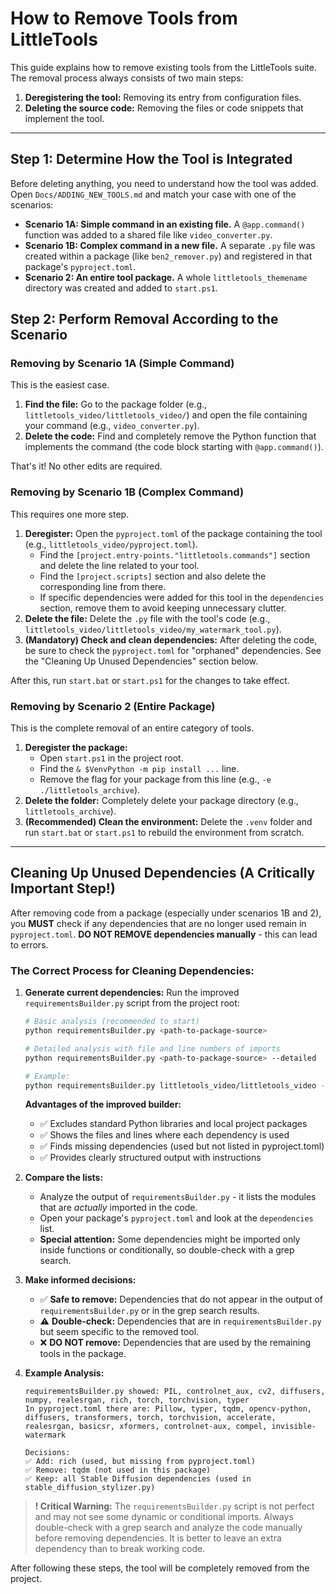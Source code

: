 # How to Remove Tools from LittleTools

This guide explains how to remove existing tools from the LittleTools suite. The removal process always consists of two main steps:

1.  **Deregistering the tool:** Removing its entry from configuration files.
2.  **Deleting the source code:** Removing the files or code snippets that implement the tool.

---

## Step 1: Determine How the Tool is Integrated

Before deleting anything, you need to understand how the tool was added. Open `Docs/ADDING_NEW_TOOLS.md` and match your case with one of the scenarios:

-   **Scenario 1A: Simple command in an existing file.** A `@app.command()` function was added to a shared file like `video_converter.py`.
-   **Scenario 1B: Complex command in a new file.** A separate `.py` file was created within a package (like `ben2_remover.py`) and registered in that package's `pyproject.toml`.
-   **Scenario 2: An entire tool package.** A whole `littletools_themename` directory was created and added to `start.ps1`.

## Step 2: Perform Removal According to the Scenario

### Removing by Scenario 1A (Simple Command)

This is the easiest case.

1.  **Find the file:** Go to the package folder (e.g., `littletools_video/littletools_video/`) and open the file containing your command (e.g., `video_converter.py`).
2.  **Delete the code:** Find and completely remove the Python function that implements the command (the code block starting with `@app.command()`).

That's it! No other edits are required.

### Removing by Scenario 1B (Complex Command)

This requires one more step.

1.  **Deregister:** Open the `pyproject.toml` of the package containing the tool (e.g., `littletools_video/pyproject.toml`).
    -   Find the `[project.entry-points."littletools.commands"]` section and delete the line related to your tool.
    -   Find the `[project.scripts]` section and also delete the corresponding line from there.
    -   If specific dependencies were added for this tool in the `dependencies` section, remove them to avoid keeping unnecessary clutter.
2.  **Delete the file:** Delete the `.py` file with the tool's code (e.g., `littletools_video/littletools_video/my_watermark_tool.py`).
3.  **(Mandatory) Check and clean dependencies:** After deleting the code, be sure to check the `pyproject.toml` for "orphaned" dependencies. See the "Cleaning Up Unused Dependencies" section below.

After this, run `start.bat` or `start.ps1` for the changes to take effect.

### Removing by Scenario 2 (Entire Package)

This is the complete removal of an entire category of tools.

1.  **Deregister the package:**
    -   Open `start.ps1` in the project root.
    -   Find the `& $VenvPython -m pip install ...` line.
    -   Remove the flag for your package from this line (e.g., `-e ./littletools_archive`).
2.  **Delete the folder:** Completely delete your package directory (e.g., `littletools_archive`).
3.  **(Recommended) Clean the environment:** Delete the `.venv` folder and run `start.bat` or `start.ps1` to rebuild the environment from scratch.

---

## Cleaning Up Unused Dependencies (A Critically Important Step!)

After removing code from a package (especially under scenarios 1B and 2), you **MUST** check if any dependencies that are no longer used remain in `pyproject.toml`. **DO NOT REMOVE dependencies manually** - this can lead to errors.

### The Correct Process for Cleaning Dependencies:

1.  **Generate current dependencies:** Run the improved `requirementsBuilder.py` script from the project root:

    ```bash
    # Basic analysis (recommended to start)
    python requirementsBuilder.py <path-to-package-source>

    # Detailed analysis with file and line numbers of imports
    python requirementsBuilder.py <path-to-package-source> --detailed

    # Example:
    python requirementsBuilder.py littletools_video/littletools_video --detailed
    ```

    **Advantages of the improved builder:**

    -   ✅ Excludes standard Python libraries and local project packages
    -   ✅ Shows the files and lines where each dependency is used
    -   ✅ Finds missing dependencies (used but not listed in pyproject.toml)
    -   ✅ Provides clearly structured output with instructions

2.  **Compare the lists:**

    -   Analyze the output of `requirementsBuilder.py` - it lists the modules that are _actually_ imported in the code.
    -   Open your package's `pyproject.toml` and look at the `dependencies` list.
    -   **Special attention:** Some dependencies might be imported only inside functions or conditionally, so double-check with a grep search.

3.  **Make informed decisions:**

    -   ✅ **Safe to remove:** Dependencies that do not appear in the output of `requirementsBuilder.py` or in the grep search results.
    -   ⚠️ **Double-check:** Dependencies that are in `requirementsBuilder.py` but seem specific to the removed tool.
    -   ❌ **DO NOT remove:** Dependencies that are used by the remaining tools in the package.

4.  **Example Analysis:**

    ```
    requirementsBuilder.py showed: PIL, controlnet_aux, cv2, diffusers, numpy, realesrgan, rich, torch, torchvision, typer
    In pyproject.toml there are: Pillow, typer, tqdm, opencv-python, diffusers, transformers, torch, torchvision, accelerate, realesrgan, basicsr, xformers, controlnet-aux, compel, invisible-watermark

    Decisions:
    ✅ Add: rich (used, but missing from pyproject.toml)
    ✅ Remove: tqdm (not used in this package)
    ✅ Keep: all Stable Diffusion dependencies (used in stable_diffusion_stylizer.py)
    ```

> **! Critical Warning:** The `requirementsBuilder.py` script is not perfect and may not see some dynamic or conditional imports. Always double-check with a grep search and analyze the code manually before removing dependencies. It is better to leave an extra dependency than to break working code.

After following these steps, the tool will be completely removed from the project.

